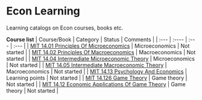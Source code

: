 # Econ Learning
Learning catalogs on Econ courses, books etc.

**Course list**
| Course/Book      | Category | Status     |    Comments        |
| :---        | :----          | :---       |   :---            |
| [MIT 14.01 Principles Of Microeconomics](https://ocw.mit.edu/courses/14-01-principles-of-microeconomics-fall-2018/)      | Microeconomics | Not started     |
| [MIT 14.02 Principles Of Macroeconomics](https://ocw.mit.edu/courses/14-02-principles-of-macroeconomics-spring-2014/)      | Macroeconomics | Not started     |
| [MIT 14.04 Intermediate Microeconomic Theory](https://ocw.mit.edu/courses/14-04-intermediate-microeconomic-theory-fall-2020/)      | Microeconomics | Not started     |
| [MIT 14.05 Intermediate Macroeconomic Theory](https://ocw.mit.edu/courses/14-05-intermediate-macroeconomics-spring-2013/)      | Macroeconomics | Not started     |
| [MIT 14.13 Psychology And Economics](https://ocw.mit.edu/courses/14-13-psychology-and-economics-spring-2020/)      | Learning points | Not started     |
| [MIT 14.126 Game Theory](https://ocw.mit.edu/courses/14-126-game-theory-spring-2016/)      | Game theory | Not started     |
| [MIT 14.12 Economic Applications Of Game Theory](https://ocw.mit.edu/courses/14-12-economic-applications-of-game-theory-fall-2012/)      | Game theory | Not started     |
